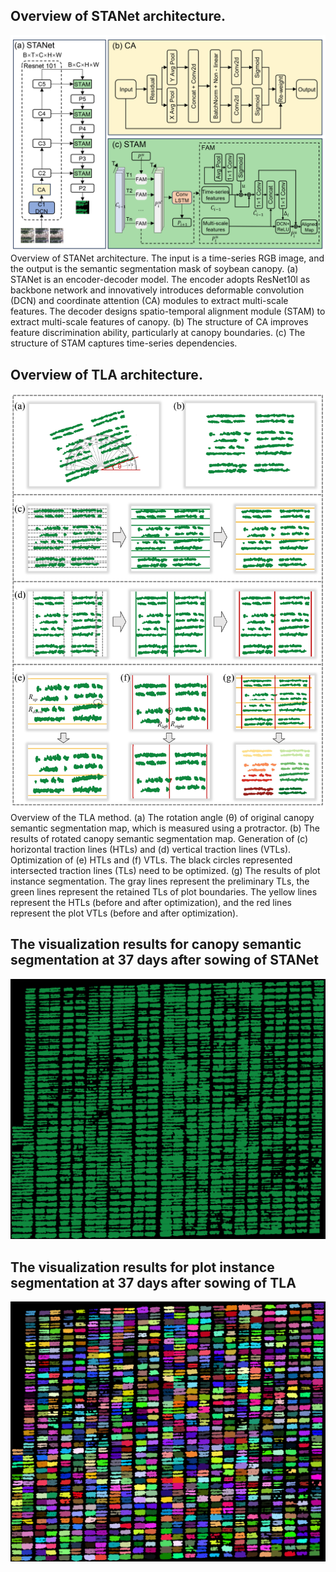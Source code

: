 
## Overview of STANet architecture. 
![image](../results/STANet.png)
Overview of STANet architecture. The input is a time-series RGB image, and the output is the semantic segmentation mask of soybean canopy. (a) STANet is an encoder-decoder model. The encoder adopts ResNet10l as backbone network and innovatively introduces deformable convolution (DCN) and coordinate attention (CA) modules to extract multi-scale features. The decoder designs spatio-temporal alignment module (STAM) to extract multi-scale features of canopy. (b) The structure of CA improves feature discrimination ability, particularly at canopy boundaries. (c) The structure of STAM captures time-series dependencies.

## Overview of TLA architecture. 
![image](../results/TLA.png)
Overview of the TLA method. (a) The rotation angle (θ) of original canopy semantic segmentation map, which is measured using a protractor. (b) The results of rotated canopy semantic segmentation map. Generation of (c) horizontal traction lines (HTLs) and (d) vertical traction lines (VTLs). Optimization of (e) HTLs and (f) VTLs. The black circles represented intersected traction lines (TLs) need to be optimized. (g) The results of plot instance segmentation. The gray lines represent the preliminary TLs, the green lines represent the retained TLs of plot boundaries. The yellow lines represent the HTLs (before and after optimization), and the red lines represent the plot VTLs (before and after optimization). 

## The visualization results for canopy semantic segmentation at 37 days after sowing of STANet
![image](../results/Canopy-semantic-segmentation.png)

## The visualization results for plot instance segmentation at 37 days after sowing of TLA
![image](../results/Plot-instance-segmentation.png)

